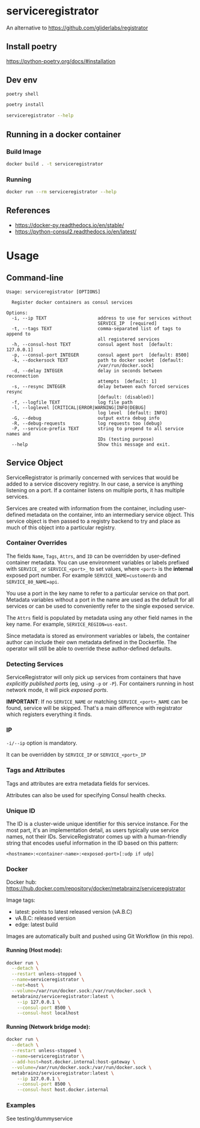 # serviceregistrator

An alternative to https://github.com/gliderlabs/registrator


## Install poetry

https://python-poetry.org/docs/#installation

## Dev env

```bash
poetry shell
```

```bash
poetry install
```

```bash
serviceregistrator --help
```

## Running in a docker container

### Build Image

```bash
docker build . -t serviceregistrator
```

### Running

```bash
docker run --rm serviceregistrator --help
```


## References

- https://docker-py.readthedocs.io/en/stable/
- https://python-consul2.readthedocs.io/en/latest/


# Usage

## Command-line

```
Usage: serviceregistrator [OPTIONS]

  Register docker containers as consul services

Options:
  -i, --ip TEXT                   address to use for services without
                                  SERVICE_IP  [required]
  -t, --tags TEXT                 comma-separated list of tags to append to
                                  all registered services
  -h, --consul-host TEXT          consul agent host  [default: 127.0.0.1]
  -p, --consul-port INTEGER       consul agent port  [default: 8500]
  -k, --dockersock TEXT           path to docker socket  [default:
                                  /var/run/docker.sock]
  -d, --delay INTEGER             delay in seconds between reconnection
                                  attempts  [default: 1]
  -s, --resync INTEGER            delay between each forced services resync
                                  [default: (disabled)]
  -f, --logfile TEXT              log file path
  -l, --loglevel [CRITICAL|ERROR|WARNING|INFO|DEBUG]
                                  log level  [default: INFO]
  -G, --debug                     output extra debug info
  -R, --debug-requests            log requests too (debug)
  -P, --service-prefix TEXT       string to prepend to all service names and
                                  IDs (testing purpose)
  --help                          Show this message and exit.
```

## Service Object

ServiceRegistrator is primarily concerned with services that would be added to a
service discovery registry. In our case, a service is anything listening on a
port. If a container listens on multiple ports, it has multiple services.

Services are created with information from the container, including user-defined
metadata on the container, into an intermediary service object. This service
object is then passed to a registry backend to try and place as much of this
object into a particular registry.

### Container Overrides

The fields `Name`, `Tags`, `Attrs`, and `ID` can be overridden by user-defined
container metadata. You can use environment variables or labels prefixed with
`SERVICE_` or `SERVICE_<port>_` to set values, where `<port>` is the **internal**
exposed port number.
For example `SERVICE_NAME=customerdb` and `SERVICE_80_NAME=api`.

You use a port in the key name to refer to a particular service on that port.
Metadata variables without a port in the name are used as the default for all
services or can be used to conveniently refer to the single exposed service.

The `Attrs` field is populated by metadata using any other field names in the
key name. For example, `SERVICE_REGION=us-east`.

Since metadata is stored as environment variables or labels, the container
author can include their own metadata defined in the Dockerfile. The operator
will still be able to override these author-defined defaults.


### Detecting Services

ServiceRegistrator will only pick up services from containers that
have *explicitly published ports* (eg, using `-p` or `-P`).
For containers running in host network mode, it will pick *exposed ports*.

**IMPORTANT**:
If no `SERVICE_NAME` or matching `SERVICE_<port>_NAME` can be found, service
will be skipped.
That's a main difference with registrator which registers everything it finds.

### IP

`-i/--ip` option is mandatory.

It can be overridden by `SERVICE_IP` or `SERVICE_<port>_IP`

### Tags and Attributes

Tags and attributes are extra metadata fields for services.

Attributes can also be used for specifying Consul health checks.


### Unique ID

The ID is a cluster-wide unique identifier for this service instance. For the
most part, it's an implementation detail, as users typically use service names,
not their IDs. ServiceRegistrator comes up with a human-friendly string that
encodes useful information in the ID based on this pattern:

	<hostname>:<container-name>:<exposed-port>[:udp if udp]

### Docker


Docker hub: https://hub.docker.com/repository/docker/metabrainz/serviceregistrator

Image tags:

  - latest: points to latest released version (vA.B.C)
  - vA.B.C: released version
  - edge: latest build

Images are automatically built and pushed using Git Workflow (in this repo).


#### Running (Host mode):

```bash
docker run \
  --detach \
  --restart unless-stopped \
  --name=serviceregistrator \
  --net=host \
  --volume=/var/run/docker.sock:/var/run/docker.sock \
  metabrainz/serviceregistrator:latest \
	--ip 127.0.0.1 \
	--consul-port 8500 \
	--consul-host localhost
```

#### Running (Network bridge mode):

```bash
docker run \
  --detach \
  --restart unless-stopped \
  --name=serviceregistrator \
  --add-host=host.docker.internal:host-gateway \
  --volume=/var/run/docker.sock:/var/run/docker.sock \
  metabrainz/serviceregistrator:latest \
	--ip 127.0.0.1 \
	--consul-port 8500 \
	--consul-host host.docker.internal
```

### Examples

See testing/dummyservice
